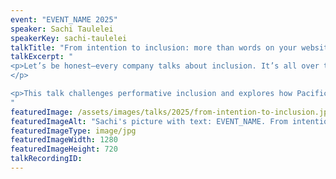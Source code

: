 ```yaml
---
event: "EVENT_NAME 2025"
speaker: Sachi Taulelei
speakerKey: sachi-taulelei
talkTitle: "From intention to inclusion: more than words on your website"
talkExcerpt: "  
<p>Let’s be honest—every company talks about inclusion. It’s all over their websites, in their values statements, and tucked neatly into their annual reports. But when you look beyond the words, what’s actually changing? 
</p>

<p>This talk challenges performative inclusion and explores how Pacific and traditional wisdoms can help us rethink leadership, systems, and culture—because when people belong, they move mountains.</p>
"
featuredImage: /assets/images/talks/2025/from-intention-to-inclusion.jpg
featuredImageAlt: "Sachi's picture with text: EVENT_NAME. From intention to inclusion. A talk by Sachi Taulelei, Founder @ Humble"
featuredImageType: image/jpg
featuredImageWidth: 1280
featuredImageHeight: 720
talkRecordingID:        
---
```

